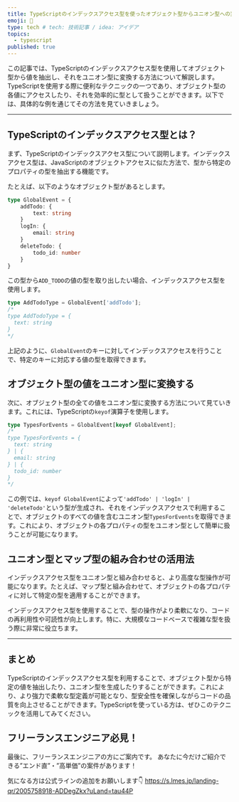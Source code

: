 ```yaml
---
title: TypeScriptのインデックスアクセス型を使ったオブジェクト型からユニオン型への変換テクニック
emoji: 🤖
type: tech # tech: 技術記事 / idea: アイデア
topics: 
  - typescript
published: true
---
```


この記事では、TypeScriptのインデックスアクセス型を使用してオブジェクト型から値を抽出し、それをユニオン型に変換する方法について解説します。TypeScriptを使用する際に便利なテクニックの一つであり、オブジェクト型の各値にアクセスしたり、それを効率的に型として扱うことができます。以下では、具体的な例を通じてその方法を見ていきましょう。

---

## TypeScriptのインデックスアクセス型とは？

まず、TypeScriptのインデックスアクセス型について説明します。インデックスアクセス型は、JavaScriptのオブジェクトアクセスに似た方法で、型から特定のプロパティの型を抽出する機能です。

たとえば、以下のようなオブジェクト型があるとします。

```typescript
type GlobalEvent = {
    addTodo: {
        text: string
    }
    logIn: {
        email: string
    }
    deleteTodo: {
        todo_id: number
    }
}
```

この型から`ADD_TODO`の値の型を取り出したい場合、インデックスアクセス型を使用します。

```typescript
type AddTodoType = GlobalEvent['addTodo'];
/*
type AddTodoType = {
  text: string
}
*/
```

上記のように、`GlobalEvent`のキーに対してインデックスアクセスを行うことで、特定のキーに対応する値の型を取得できます。

## オブジェクト型の値をユニオン型に変換する

次に、オブジェクト型の全ての値をユニオン型に変換する方法について見ていきます。これには、TypeScriptの`keyof`演算子を使用します。

```typescript
type TypesForEvents = GlobalEvent[keyof GlobalEvent];
/*
type TypesForEvents = {
  text: string
} | {
  email: string
} | {
  todo_id: number
}
*/
```

この例では、`keyof GlobalEvent`によって`'addTodo' | 'logIn' | 'deleteTodo'`という型が生成され、それをインデックスアクセスで利用することで、オブジェクトのすべての値を含むユニオン型`TypesForEvents`を取得できます。これにより、オブジェクトの各プロパティの型をユニオン型として簡単に扱うことが可能になります。

## ユニオン型とマップ型の組み合わせの活用法

インデックスアクセス型をユニオン型と組み合わせると、より高度な型操作が可能になります。たとえば、マップ型と組み合わせて、オブジェクトの各プロパティに対して特定の型を適用することができます。

インデックスアクセス型を使用することで、型の操作がより柔軟になり、コードの再利用性や可読性が向上します。特に、大規模なコードベースで複雑な型を扱う際に非常に役立ちます。

---

## まとめ

TypeScriptのインデックスアクセス型を利用することで、オブジェクト型から特定の値を抽出したり、ユニオン型を生成したりすることができます。これにより、より強力で柔軟な型定義が可能となり、型安全性を確保しながらコードの品質を向上させることができます。TypeScriptを使っている方は、ぜひこのテクニックを活用してみてください。

## フリーランスエンジニア必見！

最後に、フリーランスエンジニアの方にご案内です。
あなたに今だけご紹介できる”エンド直”・”高単価”の案件があります！

気になる方は公式ラインの追加をお願いします👇
https://s.lmes.jp/landing-qr/2005758918-ADDegZkx?uLand=tau44P
